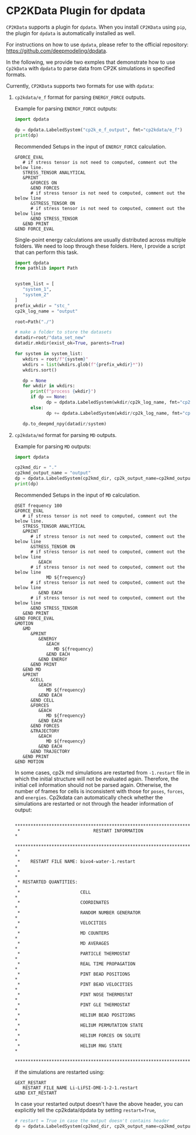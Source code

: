 # CP2KData Plugin for dpdata

`CP2KData` supports a plugin for `dpdata`. When you install `CP2KData` using `pip`, the plugin for `dpdata` is automatically installed as well.

For instructions on how to use `dpdata`, please refer to the official repository: https://github.com/deepmodeling/dpdata.

In the following, we provide two exmples that demonstrate how to use `Cp2kData` with `dpdata` to parse data from CP2K simulations in specified formats.

Currently, `CP2KData` supports two formats for use with `dpdata`:

1. `cp2kdata/e_f` format for parsing `ENERGY_FORCE` outputs.

   Example for parsing `ENERGY_FORCE` outputs:
   ```python
   import dpdata

   dp = dpdata.LabeledSystem("cp2k_e_f_output", fmt="cp2kdata/e_f")
   print(dp)
   ```

   Recommended Setups in the input of  `ENERGY_FORCE` calculation.
   ```shell
   &FORCE_EVAL
      # if stress tensor is not need to computed, comment out the below line.
      STRESS_TENSOR ANALYTICAL
      &PRINT
         &FORCES ON
         &END FORCES
         # if stress tensor is not need to computed, comment out the below line
         &STRESS_TENSOR ON
         # if stress tensor is not need to computed, comment out the below line
         &END STRESS_TENSOR
      &END PRINT
   &END FORCE_EVAL
   ```

   Single-point energy calculations are usually distributed across multiple folders. We need to loop through these folders. Here, I provide a script that can perform this task.
   ```python
   import dpdata
   from pathlib import Path


   system_list = [
      "system_1",
      "system_2"
   ]
   prefix_wkdir = "stc_"
   cp2k_log_name = "output"

   root=Path("./")

   # make a folder to store the datasets
   datadir=root/"data_set_new"
   datadir.mkdir(exist_ok=True, parents=True)

   for system in system_list:
      wkdirs = root/f"{system}"
      wkdirs = list(wkdirs.glob(f"{prefix_wkdir}*"))
      wkdirs.sort()

      dp = None
      for wkdir in wkdirs:
         print(f"process {wkdir}")
         if dp == None:
               dp = dpdata.LabeledSystem(wkdir/cp2k_log_name, fmt="cp2kdata/e_f")
         else:
               dp += dpdata.LabeledSystem(wkdir/cp2k_log_name, fmt="cp2kdata/e_f")

      dp.to_deepmd_npy(datadir/system)

   ```

2. `cp2kdata/md` format for parsing `MD` outputs.

   Example for parsing `MD` outputs:
   ```python
   import dpdata

   cp2kmd_dir = "."
   cp2kmd_output_name = "output"
   dp = dpdata.LabeledSystem(cp2kmd_dir, cp2k_output_name=cp2kmd_output_name, fmt="cp2kdata/md")
   print(dp)
   ```
   Recommended Setups in the input of  `MD` calculation.

   ```shell
   @SET frequency 100
   &FORCE_EVAL
      # if stress tensor is not need to computed, comment out the below line.
      STRESS_TENSOR ANALYTICAL 
      &PRINT
         # if stress tensor is not need to computed, comment out the below line
         &STRESS_TENSOR ON
         # if stress tensor is not need to computed, comment out the below line
            &EACH
         # if stress tensor is not need to computed, comment out the below line
               MD ${frequency}
         # if stress tensor is not need to computed, comment out the below line
            &END EACH
         # if stress tensor is not need to computed, comment out the below line
         &END STRESS_TENSOR
      &END PRINT
   &END FORCE_EVAL
   &MOTION
      &MD
         &PRINT
            &ENERGY
               &EACH
                  MD ${frequency}
               &END EACH
            &END ENERGY
         &END PRINT
      &END MD
      &PRINT
         &CELL
            &EACH
               MD ${frequency}
            &END EACH
         &END CELL
         &FORCES
            &EACH
               MD ${frequency}
            &END EACH
         &END FORCES
         &TRAJECTORY
            &EACH
               MD ${frequency}
            &END EACH
         &END TRAJECTORY
      &END PRINT
   &END MOTION
   ```


   In some cases, cp2k md simulations are restarted from `-1.restart` file in which the initial structure will not be evaluated again.
   Therefore, the initial cell information should not be parsed again. Otherwise, the number of frames for cells is inconsistent with those for `poses`, `forces`, and `energies`.
   Cp2kdata can automatically check whether the simulations are restarted or not through the header information of output:
   ```
    *******************************************************************************
    *                            RESTART INFORMATION                              *
    *******************************************************************************
    *                                                                             *
    *    RESTART FILE NAME: bivo4-water-1.restart                                 *
    *                                                                             *
    * RESTARTED QUANTITIES:                                                       *
    *                       CELL                                                  *
    *                       COORDINATES                                           *
    *                       RANDOM NUMBER GENERATOR                               *
    *                       VELOCITIES                                            *
    *                       MD COUNTERS                                           *
    *                       MD AVERAGES                                           *
    *                       PARTICLE THERMOSTAT                                   *
    *                       REAL TIME PROPAGATION                                 *
    *                       PINT BEAD POSITIONS                                   *
    *                       PINT BEAD VELOCITIES                                  *
    *                       PINT NOSE THERMOSTAT                                  *
    *                       PINT GLE THERMOSTAT                                   *
    *                       HELIUM BEAD POSITIONS                                 *
    *                       HELIUM PERMUTATION STATE                              *
    *                       HELIUM FORCES ON SOLUTE                               *
    *                       HELIUM RNG STATE                                      *
    *******************************************************************************
   ```
   if the simulations are restarted using:
   ```cp2k
   &EXT_RESTART
      RESTART_FILE_NAME Li-LiFSI-DME-1-2-1.restart
   &END EXT_RESTART
   ```
   In case your restarted output doesn't have the above header, you can explicitly tell the cp2kdata/dpdata by setting `restart=True`,
   ```python
   # restart = True in case the output doesn't contains header
   dp = dpdata.LabeledSystem(cp2kmd_dir, cp2k_output_name=cp2kmd_output_name, fmt="cp2kdata/md", restart=True)
   ```

